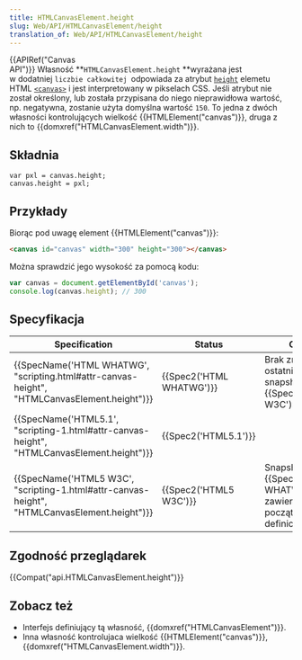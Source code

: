 ```yaml
---
title: HTMLCanvasElement.height
slug: Web/API/HTMLCanvasElement/height
translation_of: Web/API/HTMLCanvasElement/height
---
```

{{APIRef("Canvas API")}} Własność **`HTMLCanvasElement.height` **wyrażana jest w dodatniej `liczbie całkowitej `odpowiada za atrybut [`height`](https://developer.mozilla.org/pl/docs/Web/HTML/Element/canvas#attr-height) elemetu HTML [`<canvas>`](/pl/docs/Web/HTML/Element/canvas "The documentation about this has not yet been written; please consider contributing!") i jest interpretowany w pikselach CSS. Jeśli atrybut nie został określony, lub została przypisana do niego nieprawidłowa wartość, np. negatywna, zostanie użyta domyślna wartość `150`. To jedna z dwóch własności kontrolujących wielkość {{HTMLElement("canvas")}}, druga z nich to {{domxref("HTMLCanvasElement.width")}}.

## Składnia

    var pxl = canvas.height;
    canvas.height = pxl;

## Przykłady

Biorąc pod uwagę element {{HTMLElement("canvas")}}:

```html
<canvas id="canvas" width="300" height="300"></canvas>
```

Można sprawdzić jego wysokość za pomocą kodu:

```js
var canvas = document.getElementById('canvas');
console.log(canvas.height); // 300
```

## Specyfikacja

| Specification                                                                                                                | Status                           | Comment                                                                         |
| ---------------------------------------------------------------------------------------------------------------------------- | -------------------------------- | ------------------------------------------------------------------------------- |
| {{SpecName('HTML WHATWG', "scripting.html#attr-canvas-height", "HTMLCanvasElement.height")}} | {{Spec2('HTML WHATWG')}} | Brak zmian od ostatniego snapshota, {{SpecName('HTML5 W3C')}}            |
| {{SpecName('HTML5.1', "scripting-1.html#attr-canvas-height", "HTMLCanvasElement.height")}}     | {{Spec2('HTML5.1')}}     |                                                                                 |
| {{SpecName('HTML5 W3C', "scripting-1.html#attr-canvas-height", "HTMLCanvasElement.height")}} | {{Spec2('HTML5 W3C')}}     | Snapshot {{SpecName('HTML WHATWG')}} zawierający początkową definicje. |

## Zgodność przeglądarek

{{Compat("api.HTMLCanvasElement.height")}}

## Zobacz też

- Interfejs definiujący tą własność, {{domxref("HTMLCanvasElement")}}.
- Inna własność kontrolujaca wielkość {{HTMLElement("canvas")}}, {{domxref("HTMLCanvasElement.width")}}.
